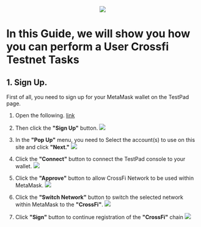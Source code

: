 <p align="center">
 <img src="https://i.postimg.cc/4xV0YcVk/398312834-1264357517679972-6145588202110043290-n.png"/></a>
</p>

# In this Guide, we will show you how you can perform a User Crossfi Testnet Tasks

## 1. Sign Up.

First of all, you need to sign up for your MetaMask wallet on the TestPad page.

1. Open the following. [link](https://testpad.xfi.foundation/)

2. Then click the **"Sign Up"** button. <img src="https://i.postimg.cc/k4Nr0ZTc/1.jpg"/></a>

3. In the **"Pop Up"** menu, you need to Select the account(s) to use on this site and click **"Next."** <img src="https://i.postimg.cc/Bn5VQDTS/2.jpg"/></a>

4. Click the **"Connect"** button to connect the TestPad console to your wallet. <img src="https://i.postimg.cc/sX8cJ9dR/3.jpg"/></a>

5. Click the **"Approve"** button to allow CrossFi Network to be used within MetaMask. <img src="https://i.postimg.cc/kX7cv5LG/4.jpg"/></a>

6. Click the **"Switch Network"** button to switch the selected network within MetaMask to the **"CrossFi"**. <img src="https://i.postimg.cc/NFDPk248/5.jpg"/></a>

7. Click **"Sign"** button to continue registration of the **"CrossFi"** chain <img src="https://i.postimg.cc/mDJQfLrx/6.jpg"/></a>

